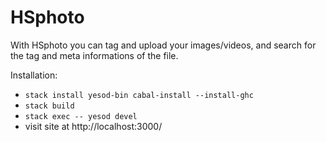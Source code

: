 # HSphoto

With HSphoto you can tag and upload your images/videos, and search for the tag and meta informations of the file.

Installation:

- `stack install yesod-bin cabal-install --install-ghc`
- `stack build`
- `stack exec -- yesod devel`
- visit site at http://localhost:3000/

